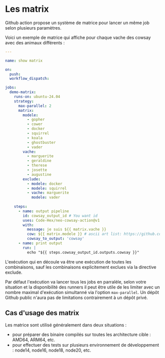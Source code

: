 # Les matrix

Github action propose un système de matrice pour lancer un même job selon plusieurs paramètres.

Voici un exemple de matrice qui affiche pour chaque vache des cowsay avec des animaux différents :

```yaml
---

name: show matrix

on:
  push:
  workflow_dispatch:

jobs:
  demo-matrix:
    runs-on: ubuntu-24.04
    strategy:
      max-parallel: 2
      matrix:
        modele:
          - gopher
          - cower
          - docker
          - squirrel
          - koala
          - ghostbuster
          - vader
        vache:
          - marguerite
          - geraldine
          - therese
          - josette
          - augustine
        exclude:
          - modele: docker
          - modele: squirrel
          - vache: marguerite
            modele: vader
  
    steps:
      - name: output pipeline
        id: cowsay_output_id # You want id
        uses: Code-Hex/neo-cowsay-action@v1
        with:
          message: je suis ${{ matrix.vache }}
          cow: ${{ matrix.modele }} # ascii art list: https://github.com/Code-Hex/Neo-cowsay/tree/master/cows
          cowsay_to_output: 'cowsay'
      - name: print output
        run: |
          echo "${{ steps.cowsay_output_id.outputs.cowsay }}" 
```

L'exécution qui en découle va être une exécution de toutes les combinaisons, sauf les combinaisons explicitement exclues via la directive exclude.

Par défaut l'exécution va lancer tous les jobs en parralèle, selon votre situation et la disponibilité des runners il peut être utile de les limiter avec un nombre maximal d'exécution simultanné via l'option `max-parallel`. Un dépôt Github public n'aura pas de limitations contrairement à un dépôt privé.

## Cas d'usage des matrix

Les matrice sont utilisé généralement dans deux situations :

- pour préparer des binaire compilés sur toutes les architecture cible : AMD64, ARM64, etc.
- pour effectuer des tests sur plusieurs environnement de développement : node14, node16, node18, node20, etc.